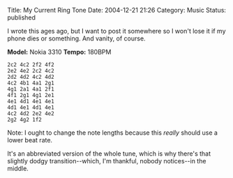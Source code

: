 Title: My Current Ring Tone
Date: 2004-12-21 21:26
Category: Music
Status: published

I wrote this ages ago, but I want to post it somewhere so I won't lose it if my phone dies or something. And vanity, of course.

**Model:** Nokia 3310 **Tempo:** 180BPM

```text
2c2 4c2 2f2 4f2
2e2 4e2 2c2 4c2
2d2 4d2 4c2 4d2
4c2 4b1 4a1 2g1
4g1 2a1 4a1 2f1
4f1 2g1 4g1 2e1
4e1 4d1 4e1 4e1
4d1 4e1 4d1 4e1
4c2 4d2 2e2 4e2
2g2 4g2 1f2
```

Note: I ought to change the note lengths because this _really_ should use a lower beat rate.

It's an abbreviated version of the whole tune, which is why there's that slightly dodgy transition--which, I'm thankful, nobody notices--in the middle.
